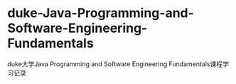 # duke-Java-Programming-and-Software-Engineering-Fundamentals
duke大学Java Programming and Software Engineering Fundamentals课程学习记录
